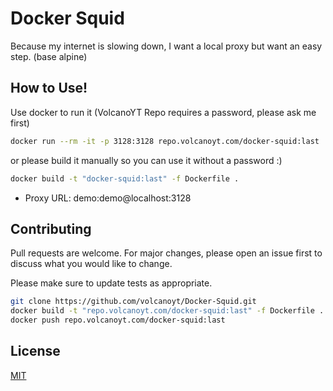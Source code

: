 # Docker Squid

Because my internet is slowing down, I want a local proxy but want an easy step. (base alpine)

## How to Use!

Use docker to run it (VolcanoYT Repo requires a password, please ask me first)

```bash
docker run --rm -it -p 3128:3128 repo.volcanoyt.com/docker-squid:last
```

or please build it manually so you can use it without a password :)

```bash
docker build -t "docker-squid:last" -f Dockerfile .
```

- Proxy URL: demo:demo@localhost:3128 

## Contributing
Pull requests are welcome. For major changes, please open an issue first to discuss what you would like to change.

Please make sure to update tests as appropriate.

```bash
git clone https://github.com/volcanoyt/Docker-Squid.git
docker build -t "repo.volcanoyt.com/docker-squid:last" -f Dockerfile .
docker push repo.volcanoyt.com/docker-squid:last
```

## License
[MIT](https://choosealicense.com/licenses/mit/)